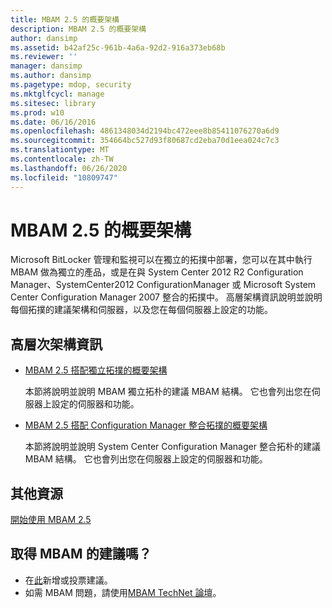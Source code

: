 ```yaml
---
title: MBAM 2.5 的概要架構
description: MBAM 2.5 的概要架構
author: dansimp
ms.assetid: b42af25c-961b-4a6a-92d2-916a373eb68b
ms.reviewer: ''
manager: dansimp
ms.author: dansimp
ms.pagetype: mdop, security
ms.mktglfcycl: manage
ms.sitesec: library
ms.prod: w10
ms.date: 06/16/2016
ms.openlocfilehash: 4861348034d2194bc472eee8b85411076270a6d9
ms.sourcegitcommit: 354664bc527d93f80687cd2eba70d1eea024c7c3
ms.translationtype: MT
ms.contentlocale: zh-TW
ms.lasthandoff: 06/26/2020
ms.locfileid: "10809747"
---
```

# MBAM 2.5 的概要架構


Microsoft BitLocker 管理和監視可以在獨立的拓撲中部署，您可以在其中執行 MBAM 做為獨立的產品，或是在與 System Center 2012 R2 Configuration Manager、SystemCenter2012 ConfigurationManager 或 Microsoft System Center Configuration Manager 2007 整合的拓撲中。 高層架構資訊說明並說明每個拓撲的建議架構和伺服器，以及您在每個伺服器上設定的功能。

## 高層次架構資訊


-   [MBAM 2.5 搭配獨立拓撲的概要架構](high-level-architecture-of-mbam-25-with-stand-alone-topology.md)

    本節將說明並說明 MBAM 獨立拓朴的建議 MBAM 結構。 它也會列出您在伺服器上設定的伺服器和功能。

-   [MBAM 2.5 搭配 Configuration Manager 整合拓撲的概要架構](high-level-architecture-of-mbam-25-with-configuration-manager-integration-topology.md)

    本節將說明並說明 System Center Configuration Manager 整合拓朴的建議 MBAM 結構。 它也會列出您在伺服器上設定的伺服器和功能。

## 其他資源


[開始使用 MBAM 2.5](getting-started-with-mbam-25.md)

## 取得 MBAM 的建議嗎？
- 在[此](http://mbam.uservoice.com/forums/268571-microsoft-bitlocker-administration-and-monitoring)新增或投票建議。 
- 如需 MBAM 問題，請使用[MBAM TechNet 論壇](https://social.technet.microsoft.com/Forums/home?forum=mdopmbam)。

 

 





